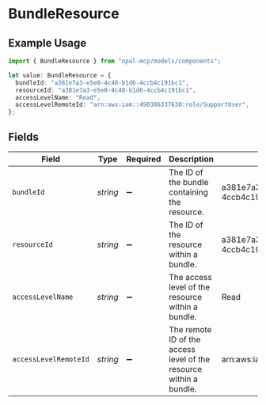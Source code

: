 # BundleResource

## Example Usage

```typescript
import { BundleResource } from "opal-mcp/models/components";

let value: BundleResource = {
  bundleId: "a381e7a3-e5e0-4c48-b1d6-4ccb4c191bc1",
  resourceId: "a381e7a3-e5e0-4c48-b1d6-4ccb4c191bc1",
  accessLevelName: "Read",
  accessLevelRemoteId: "arn:aws:iam::490306337630:role/SupportUser",
};
```

## Fields

| Field                                                              | Type                                                               | Required                                                           | Description                                                        | Example                                                            |
| ------------------------------------------------------------------ | ------------------------------------------------------------------ | ------------------------------------------------------------------ | ------------------------------------------------------------------ | ------------------------------------------------------------------ |
| `bundleId`                                                         | *string*                                                           | :heavy_minus_sign:                                                 | The ID of the bundle containing the resource.                      | a381e7a3-e5e0-4c48-b1d6-4ccb4c191bc1                               |
| `resourceId`                                                       | *string*                                                           | :heavy_minus_sign:                                                 | The ID of the resource within a bundle.                            | a381e7a3-e5e0-4c48-b1d6-4ccb4c191bc1                               |
| `accessLevelName`                                                  | *string*                                                           | :heavy_minus_sign:                                                 | The access level of the resource within a bundle.                  | Read                                                               |
| `accessLevelRemoteId`                                              | *string*                                                           | :heavy_minus_sign:                                                 | The remote ID of the access level of the resource within a bundle. | arn:aws:iam::490306337630:role/SupportUser                         |